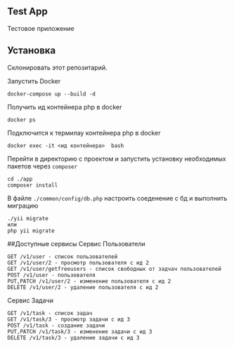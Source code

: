 ## Test App
Тестовое приложение
## Установка
Склонировать этот репозитарий.

Запустить Docker
~~~
docker-compose up --build -d
~~~
Получить ид контейнера php в docker
~~~
docker ps
~~~
Подключится к термилау контейнера php в docker
~~~
docker exec -it <ид контейнера>  bash
~~~
Перейти в директорию с проектом и запустить установку необходимых пакетов через `composer`
~~~
cd ./app
composer install 
~~~
В файле `./common/config/db.php` настроить соеденение с бд и выполнить миграцию
~~~
./yii migrate
или
php yii migrate
~~~

##Доступные сервисы
Сервис Пользователи
~~~
GET /v1/user - список пользователей
GET /v1/user/2 - просмотр пользователя с ид 2
GET /v1/user/getfreeusers - список свободных от задчач пользователей
POST /v1/user - пользователя
PUT,PATCH /v1/user/2 - изменение пользователя с ид 2
DELETE /v1/user/2 - удаление пользователя с ид 2
~~~
Сервис Задачи
~~~
GET /v1/task - список задач
GET /v1/task/3 - просмотр задачи с ид 3
POST /v1/task - создание задачи
PUT,PATCH /v1/task/3 - изменение задачи с ид 3
DELETE /v1/task/3 - удаление задачи с ид 3
~~~


